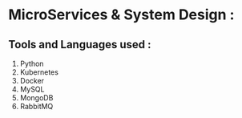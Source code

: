 # MicroServices & System Design : 

## Tools and Languages used  : 
1. Python
2. Kubernetes
3. Docker
4. MySQL
5. MongoDB
6. RabbitMQ
